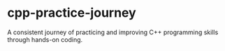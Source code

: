 # cpp-practice-journey
A consistent journey of practicing and improving C++ programming skills through hands-on coding.

